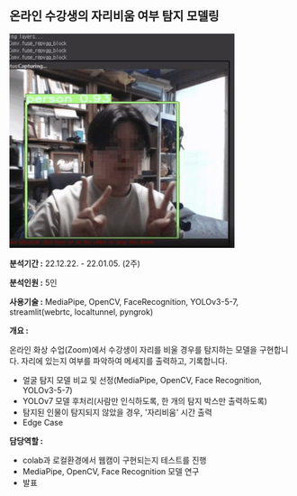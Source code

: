 ## 온라인 수강생의 자리비움 여부 탐지 모델링

<img src="./img/1.gif.gif" width=400>

__분석기간 :__ 22.12.22. - 22.01.05. (2주)

__분석인원 :__ 5인

__사용기술 :__ MediaPipe, OpenCV, FaceRecognition, YOLOv3-5-7, streamlit(webrtc,
localtunnel, pyngrok)

__개요 :__

온라인 화상 수업(Zoom)에서 수강생이 자리를 비울 경우를 탐지하는 모델을 구현합니다. 자리에 있는지 여부를 파악하여 메세지를 출력하고, 기록합니다.
- 얼굴 탐지 모델 비교 및 선정(MediaPipe, OpenCV, Face Recognition, YOLOv3-5-7)
- YOLOv7 모델 후처리(사람만 인식하도록, 한 개의 탐지 박스만 출력하도록)
- 탐지된 인물이 탐지되지 않았을 경우, '자리비움' 시간 출력
- Edge Case
  
__담당역할 :__
- colab과 로컬환경에서 웹캠이 구현되는지 테스트를 진행
- MediaPipe, OpenCV, Face Recognition 모델 연구
- 발표

